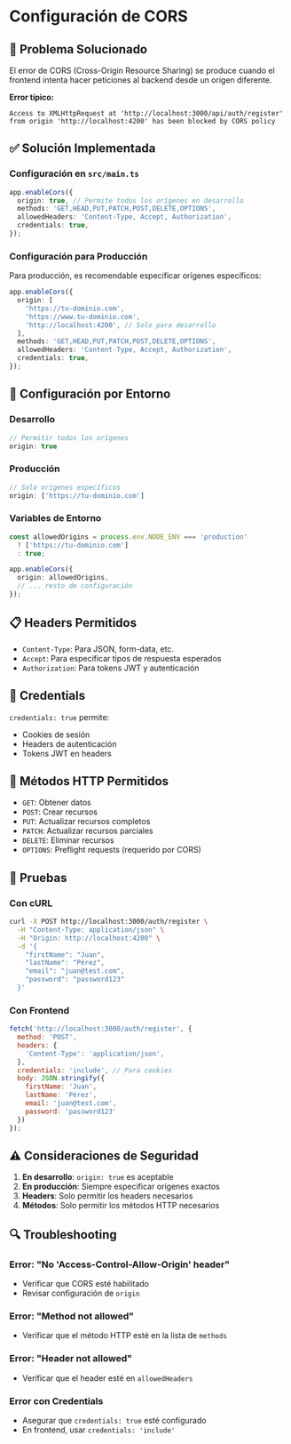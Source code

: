 # Configuración de CORS

## 🎯 Problema Solucionado

El error de CORS (Cross-Origin Resource Sharing) se produce cuando el frontend intenta hacer peticiones al backend desde un origen diferente.

**Error típico:**
```
Access to XMLHttpRequest at 'http://localhost:3000/api/auth/register'
from origin 'http://localhost:4200' has been blocked by CORS policy
```

## ✅ Solución Implementada

### Configuración en `src/main.ts`

```typescript
app.enableCors({
  origin: true, // Permite todos los orígenes en desarrollo
  methods: 'GET,HEAD,PUT,PATCH,POST,DELETE,OPTIONS',
  allowedHeaders: 'Content-Type, Accept, Authorization',
  credentials: true,
});
```

### Configuración para Producción

Para producción, es recomendable especificar orígenes específicos:

```typescript
app.enableCors({
  origin: [
    'https://tu-dominio.com',
    'https://www.tu-dominio.com',
    'http://localhost:4200', // Solo para desarrollo
  ],
  methods: 'GET,HEAD,PUT,PATCH,POST,DELETE,OPTIONS',
  allowedHeaders: 'Content-Type, Accept, Authorization',
  credentials: true,
});
```

## 🔧 Configuración por Entorno

### Desarrollo
```typescript
// Permitir todos los orígenes
origin: true
```

### Producción
```typescript
// Solo orígenes específicos
origin: ['https://tu-dominio.com']
```

### Variables de Entorno
```typescript
const allowedOrigins = process.env.NODE_ENV === 'production'
  ? ['https://tu-dominio.com']
  : true;

app.enableCors({
  origin: allowedOrigins,
  // ... resto de configuración
});
```

## 📋 Headers Permitidos

- `Content-Type`: Para JSON, form-data, etc.
- `Accept`: Para especificar tipos de respuesta esperados
- `Authorization`: Para tokens JWT y autenticación

## 🔐 Credentials

`credentials: true` permite:
- Cookies de sesión
- Headers de autenticación
- Tokens JWT en headers

## 🚀 Métodos HTTP Permitidos

- `GET`: Obtener datos
- `POST`: Crear recursos
- `PUT`: Actualizar recursos completos
- `PATCH`: Actualizar recursos parciales
- `DELETE`: Eliminar recursos
- `OPTIONS`: Preflight requests (requerido por CORS)

## 🧪 Pruebas

### Con cURL
```bash
curl -X POST http://localhost:3000/auth/register \
  -H "Content-Type: application/json" \
  -H "Origin: http://localhost:4200" \
  -d '{
    "firstName": "Juan",
    "lastName": "Pérez",
    "email": "juan@test.com",
    "password": "password123"
  }'
```

### Con Frontend
```javascript
fetch('http://localhost:3000/auth/register', {
  method: 'POST',
  headers: {
    'Content-Type': 'application/json',
  },
  credentials: 'include', // Para cookies
  body: JSON.stringify({
    firstName: 'Juan',
    lastName: 'Pérez',
    email: 'juan@test.com',
    password: 'password123'
  })
});
```

## ⚠️ Consideraciones de Seguridad

1. **En desarrollo**: `origin: true` es aceptable
2. **En producción**: Siempre especificar orígenes exactos
3. **Headers**: Solo permitir los headers necesarios
4. **Métodos**: Solo permitir los métodos HTTP necesarios

## 🔍 Troubleshooting

### Error: "No 'Access-Control-Allow-Origin' header"
- Verificar que CORS esté habilitado
- Revisar configuración de `origin`

### Error: "Method not allowed"
- Verificar que el método HTTP esté en la lista de `methods`

### Error: "Header not allowed"
- Verificar que el header esté en `allowedHeaders`

### Error con Credentials
- Asegurar que `credentials: true` esté configurado
- En frontend, usar `credentials: 'include'`